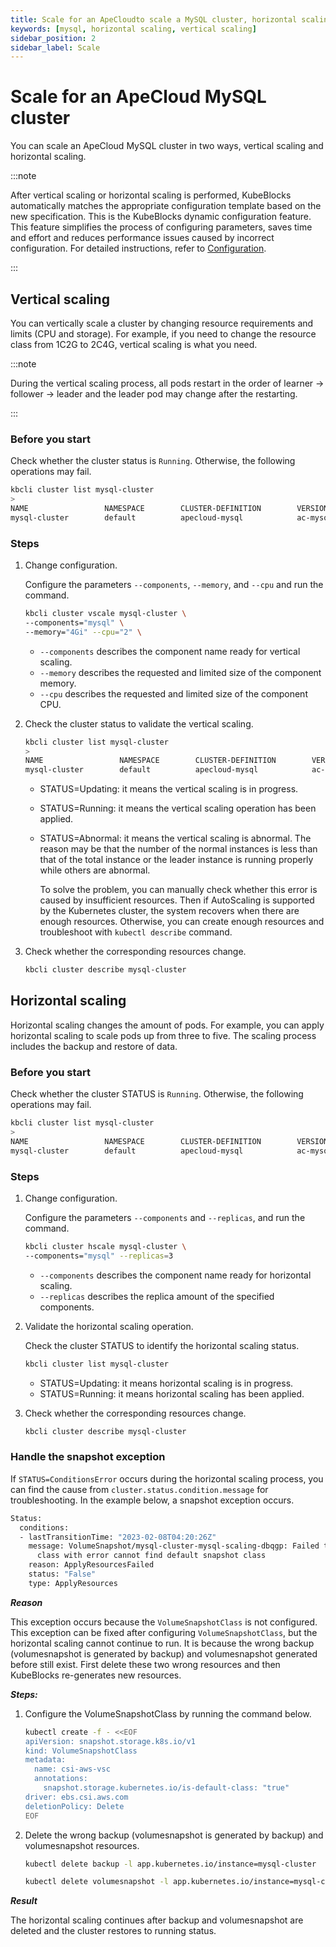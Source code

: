 ```yaml
---
title: Scale for an ApeCloudto scale a MySQL cluster, horizontal scaling, vertical scaling
keywords: [mysql, horizontal scaling, vertical scaling]
sidebar_position: 2
sidebar_label: Scale
---
```


# Scale for an ApeCloud MySQL cluster

You can scale an ApeCloud MySQL cluster in two ways, vertical scaling and horizontal scaling.

:::note

After vertical scaling or horizontal scaling is performed, KubeBlocks automatically matches the appropriate configuration template based on the new specification. This is the KubeBlocks dynamic configuration feature. This feature simplifies the process of configuring parameters, saves time and effort and reduces performance issues caused by incorrect configuration. For detailed instructions, refer to [Configuration](./../configuration/configuration.md).

:::

## Vertical scaling

You can vertically scale a cluster by changing resource requirements and limits (CPU and storage). For example, if you need to change the resource class from 1C2G to 2C4G, vertical scaling is what you need.

:::note

During the vertical scaling process, all pods restart in the order of learner -> follower -> leader and the leader pod may change after the restarting.

:::

### Before you start

Check whether the cluster status is `Running`. Otherwise, the following operations may fail.

```bash
kbcli cluster list mysql-cluster
>
NAME                 NAMESPACE        CLUSTER-DEFINITION        VERSION                TERMINATION-POLICY        STATUS         CREATED-TIME
mysql-cluster        default          apecloud-mysql            ac-mysql-8.0.30        Delete                    Running        Jan 29,2023 14:29 UTC+0800
```

### Steps

1. Change configuration.

    Configure the parameters `--components`, `--memory`, and `--cpu` and run the command.

    ```bash
    kbcli cluster vscale mysql-cluster \
    --components="mysql" \
    --memory="4Gi" --cpu="2" \
    ```

    - `--components` describes the component name ready for vertical scaling.
    - `--memory` describes the requested and limited size of the component memory.
    - `--cpu` describes the requested and limited size of the component CPU.

2. Check the cluster status to validate the vertical scaling.

    ```bash
    kbcli cluster list mysql-cluster
    >
    NAME                 NAMESPACE        CLUSTER-DEFINITION        VERSION                TERMINATION-POLICY        STATUS          CREATED-TIME
    mysql-cluster        default          apecloud-mysql            ac-mysql-8.0.30        Delete                    Updating        Jan 29,2023 14:29 UTC+0800
    ```

    - STATUS=Updating: it means the vertical scaling is in progress.
    - STATUS=Running: it means the vertical scaling operation has been applied.
    - STATUS=Abnormal: it means the vertical scaling is abnormal. The reason may be that the number of the normal instances is less than that of the total instance or the leader instance is running properly while others are abnormal.

       To solve the problem, you can manually check whether this error is caused by insufficient resources. Then if AutoScaling is supported by the Kubernetes cluster, the system recovers when there are enough resources. Otherwise, you can create enough resources and troubleshoot with `kubectl describe` command.

3. Check whether the corresponding resources change.

    ```bash
    kbcli cluster describe mysql-cluster
    ```

## Horizontal scaling

Horizontal scaling changes the amount of pods. For example, you can apply horizontal scaling to scale pods up from three to five. The scaling process includes the backup and restore of data.

### Before you start

Check whether the cluster STATUS is `Running`. Otherwise, the following operations may fail.

```bash
kbcli cluster list mysql-cluster
>
NAME                 NAMESPACE        CLUSTER-DEFINITION        VERSION                TERMINATION-POLICY        STATUS         CREATED-TIME
mysql-cluster        default          apecloud-mysql            ac-mysql-8.0.30        Delete                    Running        Jan 29,2023 14:29 UTC+0800
```

### Steps

1. Change configuration.

    Configure the parameters `--components` and `--replicas`, and run the command.

    ```bash
    kbcli cluster hscale mysql-cluster \
    --components="mysql" --replicas=3
    ```

    - `--components` describes the component name ready for horizontal scaling.
    - `--replicas` describes the replica amount of the specified components.

2. Validate the horizontal scaling operation.

    Check the cluster STATUS to identify the horizontal scaling status.

    ```bash
    kbcli cluster list mysql-cluster
    ```

    - STATUS=Updating: it means horizontal scaling is in progress.
    - STATUS=Running: it means horizontal scaling has been applied.

3. Check whether the corresponding resources change.

    ```bash
    kbcli cluster describe mysql-cluster
    ```

### Handle the snapshot exception

If `STATUS=ConditionsError` occurs during the horizontal scaling process, you can find the cause from `cluster.status.condition.message` for troubleshooting.
In the example below, a snapshot exception occurs.

```bash
Status:
  conditions: 
  - lastTransitionTime: "2023-02-08T04:20:26Z"
    message: VolumeSnapshot/mysql-cluster-mysql-scaling-dbqgp: Failed to set default snapshot
      class with error cannot find default snapshot class
    reason: ApplyResourcesFailed
    status: "False"
    type: ApplyResources
```

***Reason***

This exception occurs because the `VolumeSnapshotClass` is not configured. This exception can be fixed after configuring `VolumeSnapshotClass`, but the horizontal scaling cannot continue to run. It is because the wrong backup (volumesnapshot is generated by backup) and volumesnapshot generated before still exist. First delete these two wrong resources and then KubeBlocks re-generates new resources.

***Steps:***

1. Configure the VolumeSnapshotClass by running the command below.

    ```bash
    kubectl create -f - <<EOF
    apiVersion: snapshot.storage.k8s.io/v1
    kind: VolumeSnapshotClass
    metadata:
      name: csi-aws-vsc
      annotations:
        snapshot.storage.kubernetes.io/is-default-class: "true"
    driver: ebs.csi.aws.com
    deletionPolicy: Delete
    EOF
    ```

2. Delete the wrong backup (volumesnapshot is generated by backup) and volumesnapshot resources.

    ```bash
    kubectl delete backup -l app.kubernetes.io/instance=mysql-cluster
   
    kubectl delete volumesnapshot -l app.kubernetes.io/instance=mysql-cluster
    ```

***Result***

The horizontal scaling continues after backup and volumesnapshot are deleted and the cluster restores to running status.
